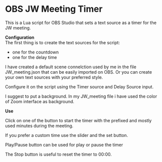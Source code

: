 # OBS JW Meeting Timer

This is a Lua script for OBS Studio that sets a text source as a timer for the JW meeting.  

**Configuration**  
The first thing is to create the text sources for the script:
- one for the countdown 
- one for the delay time

I have created a default scene connelction used by me in the file JW_meeting.json that can be easily imported on OBS.
Or you can create your own text sources with your preferred style.

Configure it on the script using the Timer source and Delay Source input.

I suggest to put a background. In my JW_meeting file i have used the color of Zoom interface as background.

**Use**

Click on one of the button to start the timer with the prefixed and mostly used minutes during the meeting.

If you prefer a custom time use the slider and the set button.

Play/Pause button can be used for play or pause the timer

The Stop button is useful to reset the timer to 00:00.

